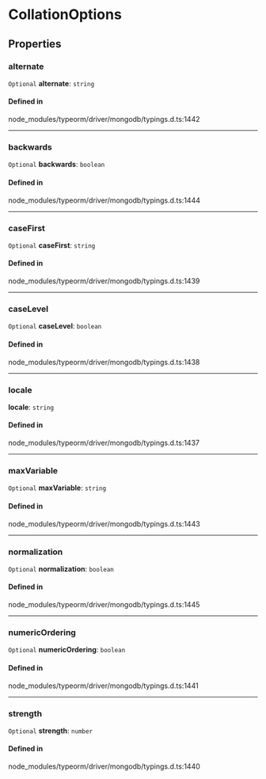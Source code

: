 # CollationOptions

## Properties

### alternate

 `Optional` **alternate**: `string`

#### Defined in

node_modules/typeorm/driver/mongodb/typings.d.ts:1442

___

### backwards

 `Optional` **backwards**: `boolean`

#### Defined in

node_modules/typeorm/driver/mongodb/typings.d.ts:1444

___

### caseFirst

 `Optional` **caseFirst**: `string`

#### Defined in

node_modules/typeorm/driver/mongodb/typings.d.ts:1439

___

### caseLevel

 `Optional` **caseLevel**: `boolean`

#### Defined in

node_modules/typeorm/driver/mongodb/typings.d.ts:1438

___

### locale

 **locale**: `string`

#### Defined in

node_modules/typeorm/driver/mongodb/typings.d.ts:1437

___

### maxVariable

 `Optional` **maxVariable**: `string`

#### Defined in

node_modules/typeorm/driver/mongodb/typings.d.ts:1443

___

### normalization

 `Optional` **normalization**: `boolean`

#### Defined in

node_modules/typeorm/driver/mongodb/typings.d.ts:1445

___

### numericOrdering

 `Optional` **numericOrdering**: `boolean`

#### Defined in

node_modules/typeorm/driver/mongodb/typings.d.ts:1441

___

### strength

 `Optional` **strength**: `number`

#### Defined in

node_modules/typeorm/driver/mongodb/typings.d.ts:1440
